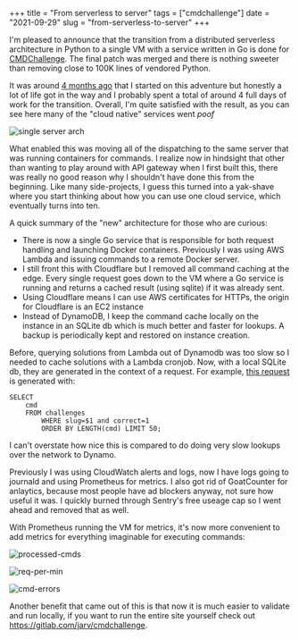 +++
title = "From serverless to server"
tags = ["cmdchallenge"]
date = "2021-09-29"
slug = "from-serverless-to-server"
+++

I'm pleased to announce that the transition from a distributed serverless architecture in Python to a single VM with a service written in Go is done for [CMDChallenge](https://cmdchallenge.com).
The final patch was merged and there is nothing sweeter than removing close to 100K lines of vendored Python.

It was around [4 months ago](/posts/go-rewrite-cmdchallenge/) that I started on this adventure but honestly a lot of life got in the way and I probably spent a total of around 4 full days of work for the transition.
Overall, I'm quite satisfied with the result, as you can see here many of the "cloud native" services went *poof*

![single server arch](/img/cmd-single-server-arch.png)

What enabled this was moving all of the dispatching to the same server that was running containers for commands.
I realize now in hindsight that other than wanting to play around with API gateway when I first built this, there was really no good reason why I shouldn't have done this from the beginning.
Like many side-projects, I guess this turned into a yak-shave where you start thinking about how you can use one cloud service, which eventually turns into ten.

A quick summary of the "new" architecture for those who are curious:

- There is now a single Go service that is responsible for both request handling and launching Docker containers. Previously I was using AWS Lambda and issuing commands to a remote Docker server.
- I still front this with Cloudflare but I removed all command caching at the edge. Every single request goes down to the VM where a Go service is running and returns a cached result (using sqlite) if it was already sent.
- Using Cloudflare means I can use AWS certificates for HTTPs, the origin for Cloudflare is an EC2 instance
- Instead of DynamoDB, I keep the command cache locally on the instance in an SQLite db which is much better and faster for lookups. A backup is periodically kept and restored on instance creation.

Before, querying solutions from Lambda out of Dynamodb was too slow so I needed to cache solutions with a Lambda cronjob.
Now, with a local SQLite db, they are generated in the context of a request.
For example, [this request](https://cmdchallenge.com/c/s?slug=hello_world) is generated with:

```
SELECT
    cmd
    FROM challenges
        WHERE slug=$1 and correct=1
        ORDER BY LENGTH(cmd) LIMIT 50;
```

I can't overstate how nice this is compared to do doing very slow lookups over the network to Dynamo.

Previously I was using CloudWatch alerts and logs, now I have logs going to journald and using Prometheus for metrics.
I also got rid of GoatCounter for anlaytics, because most people have ad blockers anyway, not sure how useful it was. I quickly burned through Sentry's free useage cap so I went ahead and removed that as well.

With Prometheus running the VM for metrics, it's now more convenient to add metrics for everything imaginable for executing commands:

![processed-cmds](/img/processed-cmds.png)

![req-per-min](/img/req-per-min.png)

![cmd-errors](/img/cmd-errors.png)

Another benefit that came out of this is that now it is much easier to validate and run locally, if you want to run the entire site yourself check out https://gitlab.com/jarv/cmdchallenge.
